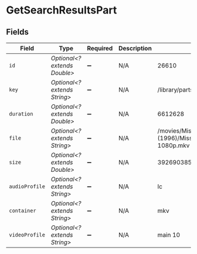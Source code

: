# GetSearchResultsPart


## Fields

| Field                                                                        | Type                                                                         | Required                                                                     | Description                                                                  | Example                                                                      |
| ---------------------------------------------------------------------------- | ---------------------------------------------------------------------------- | ---------------------------------------------------------------------------- | ---------------------------------------------------------------------------- | ---------------------------------------------------------------------------- |
| `id`                                                                         | *Optional<? extends Double>*                                                 | :heavy_minus_sign:                                                           | N/A                                                                          | 26610                                                                        |
| `key`                                                                        | *Optional<? extends String>*                                                 | :heavy_minus_sign:                                                           | N/A                                                                          | /library/parts/26610/1589234571/file.mkv                                     |
| `duration`                                                                   | *Optional<? extends Double>*                                                 | :heavy_minus_sign:                                                           | N/A                                                                          | 6612628                                                                      |
| `file`                                                                       | *Optional<? extends String>*                                                 | :heavy_minus_sign:                                                           | N/A                                                                          | /movies/Mission Impossible (1996)/Mission Impossible (1996) Bluray-1080p.mkv |
| `size`                                                                       | *Optional<? extends Double>*                                                 | :heavy_minus_sign:                                                           | N/A                                                                          | 3926903851                                                                   |
| `audioProfile`                                                               | *Optional<? extends String>*                                                 | :heavy_minus_sign:                                                           | N/A                                                                          | lc                                                                           |
| `container`                                                                  | *Optional<? extends String>*                                                 | :heavy_minus_sign:                                                           | N/A                                                                          | mkv                                                                          |
| `videoProfile`                                                               | *Optional<? extends String>*                                                 | :heavy_minus_sign:                                                           | N/A                                                                          | main 10                                                                      |